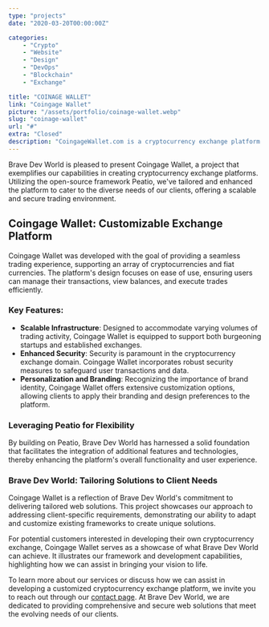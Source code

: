 ```yaml
---
type: "projects"
date: "2020-03-20T00:00:00Z"

categories: 
    - "Crypto"
    - "Website"
    - "Design"
    - "DevOps"
    - "Blockchain"
    - "Exchange"

title: "COINAGE WALLET"
link: "Coingage Wallet"
picture: "/assets/portfolio/coinage-wallet.webp"
slug: "coinage-wallet"
url: "#"
extra: "Closed"
description: "CoingageWallet.com is a cryptocurrency exchange platform created by Brave Dev World to showcase their framework and capabilities. The platform can be customized and branded for potential customers who are interested in launching their own cryptocurrency exchange."
---
```

Brave Dev World is pleased to present Coingage Wallet, a project that exemplifies our capabilities in creating cryptocurrency exchange platforms. Utilizing the open-source framework Peatio, we've tailored and enhanced the platform to cater to the diverse needs of our clients, offering a scalable and secure trading environment.

## Coingage Wallet: Customizable Exchange Platform
Coingage Wallet was developed with the goal of providing a seamless trading experience, supporting an array of cryptocurrencies and fiat currencies. The platform's design focuses on ease of use, ensuring users can manage their transactions, view balances, and execute trades efficiently.

### Key Features:
- **Scalable Infrastructure**: Designed to accommodate varying volumes of trading activity, Coingage Wallet is equipped to support both burgeoning startups and established exchanges.
- **Enhanced Security**: Security is paramount in the cryptocurrency exchange domain. Coingage Wallet incorporates robust security measures to safeguard user transactions and data.
- **Personalization and Branding**: Recognizing the importance of brand identity, Coingage Wallet offers extensive customization options, allowing clients to apply their branding and design preferences to the platform.

### Leveraging Peatio for Flexibility
By building on Peatio, Brave Dev World has harnessed a solid foundation that facilitates the integration of additional features and technologies, thereby enhancing the platform's overall functionality and user experience.

### Brave Dev World: Tailoring Solutions to Client Needs
Coingage Wallet is a reflection of Brave Dev World's commitment to delivering tailored web solutions. This project showcases our approach to addressing client-specific requirements, demonstrating our ability to adapt and customize existing frameworks to create unique solutions.

For potential customers interested in developing their own cryptocurrency exchange, Coingage Wallet serves as a showcase of what Brave Dev World can achieve. It illustrates our framework and development capabilities, highlighting how we can assist in bringing your vision to life.

To learn more about our services or discuss how we can assist in developing a customized cryptocurrency exchange platform, we invite you to reach out through our [contact page](https://vasilkoff.com/contact-us). At Brave Dev World, we are dedicated to providing comprehensive and secure web solutions that meet the evolving needs of our clients.